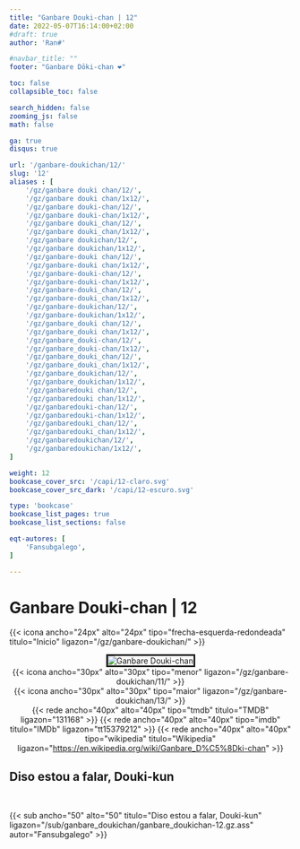 ```yaml
---
title: "Ganbare Douki-chan | 12"
date: 2022-05-07T16:14:00+02:00
#draft: true
author: 'Ran#'

#navbar_title: ""
footer: "Ganbare Dōki-chan ❤️"

toc: false
collapsible_toc: false

search_hidden: false
zooming_js: false
math: false

ga: true
disqus: true

url: '/ganbare-doukichan/12/'
slug: '12'
aliases : [
    '/gz/ganbare douki chan/12/',
    '/gz/ganbare douki chan/1x12/',
    '/gz/ganbare douki-chan/12/',
    '/gz/ganbare douki-chan/1x12/',
    '/gz/ganbare douki_chan/12/',
    '/gz/ganbare douki_chan/1x12/',
    '/gz/ganbare doukichan/12/',
    '/gz/ganbare doukichan/1x12/',
    '/gz/ganbare-douki chan/12/',
    '/gz/ganbare-douki chan/1x12/',
    '/gz/ganbare-douki-chan/12/',
    '/gz/ganbare-douki-chan/1x12/',
    '/gz/ganbare-douki_chan/12/',
    '/gz/ganbare-douki_chan/1x12/',
    '/gz/ganbare-doukichan/12/',
    '/gz/ganbare-doukichan/1x12/',
    '/gz/ganbare_douki chan/12/',
    '/gz/ganbare_douki chan/1x12/',
    '/gz/ganbare_douki-chan/12/',
    '/gz/ganbare_douki-chan/1x12/',
    '/gz/ganbare_douki_chan/12/',
    '/gz/ganbare_douki_chan/1x12/',
    '/gz/ganbare_doukichan/12/',
    '/gz/ganbare_doukichan/1x12/',
    '/gz/ganbaredouki chan/12/',
    '/gz/ganbaredouki chan/1x12/',
    '/gz/ganbaredouki-chan/12/',
    '/gz/ganbaredouki-chan/1x12/',
    '/gz/ganbaredouki_chan/12/',
    '/gz/ganbaredouki_chan/1x12/',
    '/gz/ganbaredoukichan/12/',
    '/gz/ganbaredoukichan/1x12/',
]

weight: 12
bookcase_cover_src: '/capi/12-claro.svg'
bookcase_cover_src_dark: '/capi/12-escuro.svg'

type: 'bookcase'
bookcase_list_pages: true
bookcase_list_sections: false

eqt-autores: [
    'Fansubgalego',
]

---
```


# Ganbare Douki-chan | 12

{{< icona ancho="24px" alto="24px" tipo="frecha-esquerda-redondeada" titulo="Inicio" ligazon="/gz/ganbare-doukichan/" >}}

<div style="text-align: center">
<img style="border: 3px solid currentColor" title="Ganbare Douki-chan" alt="Ganbare Douki-chan" src="https://www.themoviedb.org/t/p/original/ofjl8ZtC9rXPzjID9LCWepf39Od.jpg">

<br>

<div style="float: left">
{{< icona ancho="30px" alto="30px" tipo="menor" ligazon="/gz/ganbare-doukichan/11/" >}}
</div>
<div style="float: right">
{{< icona ancho="30px" alto="30px" tipo="maior" ligazon="/gz/ganbare-doukichan/13/" >}}
</div>

{{< rede ancho="40px" alto="40px" tipo="tmdb" titulo="TMDB" ligazon="131168" >}}
{{< rede ancho="40px" alto="40px" tipo="imdb" titulo="IMDb" ligazon="tt15379212" >}}
{{< rede ancho="40px" alto="40px" tipo="wikipedia" titulo="Wikipedia" ligazon="https://en.wikipedia.org/wiki/Ganbare_D%C5%8Dki-chan" >}}
</div>

## Diso estou a falar, Douki-kun
<br>

{{< sub ancho="50" alto="50" titulo="Diso estou a falar, Douki-kun" ligazon="/sub/ganbare_doukichan/ganbare_doukichan-12.gz.ass" autor="Fansubgalego" >}}
